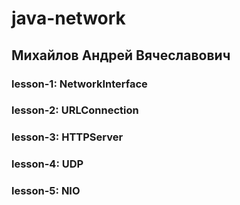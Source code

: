 # java-network
## Михайлов Андрей Вячеславович
### lesson-1: NetworkInterface
### lesson-2: URLConnection
### lesson-3: HTTPServer
### lesson-4: UDP
### lesson-5: NIO
